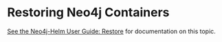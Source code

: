 # Restoring Neo4j Containers

[See the Neo4j-Helm User Guide:  Restore](https://neo4j.com/labs/neo4j-helm/1.0.0/restore/) for documentation on this topic.